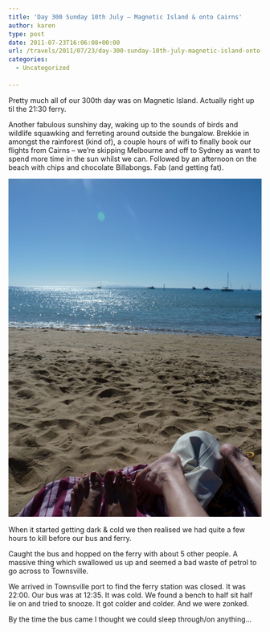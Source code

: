 ```yaml
---
title: 'Day 300 Sunday 10th July – Magnetic Island & onto Cairns'
author: karen
type: post
date: 2011-07-23T16:06:08+00:00
url: /travels/2011/07/23/day-300-sunday-10th-july-magnetic-island-onto-cairns/
categories:
  - Uncategorized

---
```

Pretty much all of our 300th day was on Magnetic Island. Actually right up til the 21:30 ferry. 

Another fabulous sunshiny day, waking up to the sounds of birds and wildlife squawking and ferreting around outside the bungalow. Brekkie in amongst the rainforest (kind of), a couple hours of wifi to finally book our flights from Cairns – we’re skipping Melbourne and off to Sydney as want to spend more time in the sun whilst we can. Followed by an afternoon on the beach with chips and chocolate Billabongs. Fab (and getting fat).

![](/travels-wp-content/uploads/2011/07/P1070920.jpg)

When it started getting dark & cold we then realised we had quite a few hours to kill before our bus and ferry.

Caught the bus and hopped on the ferry with about 5 other people. A massive thing which swallowed us up and seemed a bad waste of petrol to go across to Townsville. 

We arrived in Townsville port to find the ferry station was closed. It was 22:00. Our bus was at 12:35. It was cold. We found a bench to half sit half lie on and tried to snooze. It got colder and colder. And we were zonked. 

By the time the bus came I thought we could sleep through/on anything…

 [1]: http://www.mattburns.co.uk/travels/wp-content/uploads/2011/07/P1070920.jpg